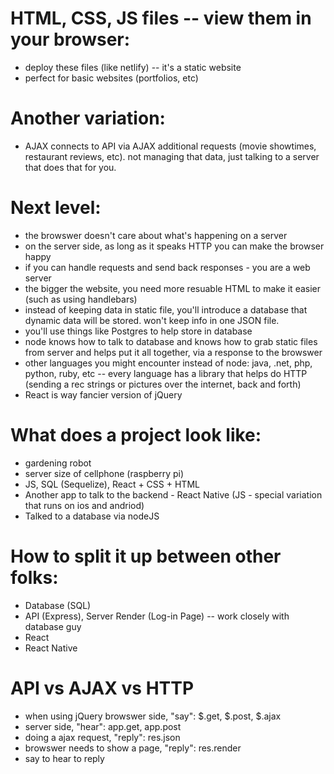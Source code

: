 # HTML, CSS, JS files -- view them in your browser:
* deploy these files (like netlify) -- it's a static website
* perfect for basic websites (portfolios, etc)

# Another variation:
* AJAX connects to API via AJAX additional requests (movie showtimes, restaurant reviews, etc). not managing that data, just talking to a server that does that for you.

# Next level:
* the browswer doesn't care about what's happening on a server
* on the server side, as long as it speaks HTTP you can make the browser happy
* if you can handle requests and send back responses - you are a web server
* the bigger the website, you need more resuable HTML to make it easier (such as using handlebars)
* instead of keeping data in static file, you'll introduce a database that dynamic data will be stored. won't keep info in one JSON file. 
* you'll use things like Postgres to help store in database
* node knows how to talk to database and knows how to grab static files from server and helps put it all together, via a response to the browswer
* other languages you might encounter instead of node: java, .net, php, python, ruby, etc -- every language has a library that helps do HTTP (sending a rec strings or pictures over the internet, back and forth)
* React is way fancier version of jQuery

# What does a project look like:
* gardening robot
* server size of cellphone (raspberry pi)
* JS, SQL (Sequelize), React + CSS + HTML
* Another app to talk to the backend - React Native (JS - special variation that runs on ios and andriod)
* Talked to a database via nodeJS 

# How to split it up between other folks: 
* Database (SQL)
* API (Express), Server Render (Log-in Page) -- work closely with database guy
* React 
* React Native

# API vs AJAX vs HTTP
* when using jQuery browswer side, "say": $.get, $.post, $.ajax
* server side, "hear": app.get, app.post
* doing a ajax request, "reply": res.json
* browswer needs to show a page, "reply": res.render
* say to hear to reply
